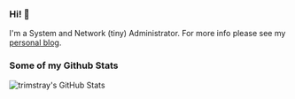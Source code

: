 ### Hi! 👋

I'm a System and Network (tiny) Administrator. For more info please see my [personal blog](https://blkcipher.pl).

### Some of my Github Stats

![trimstray's GitHub Stats](https://github-readme-stats.vercel.app/api?username=trimstray&show_icons=true&theme=vue)
